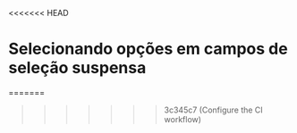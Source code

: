 <<<<<<< HEAD
# Selecionando opções em campos de seleção suspensa
=======
<!-- # Selecionando opções em campos de seleção suspensa
>>>>>>> 3c345c7 (Configure the CI workflow)

Para a seleção de opções em campos de seleção suspensa, o Cypress oferece o comando [`.select()`](https://on.cypress.io/select).

Com tal comando, você pode identificar um elemento do tipo `select` (com um `cy.get('select')`, por exemplo), e então, encadear o comando `.select()`, passando o valor a ser escolhido (por seu texto, pelo valor do atributo `value`, ou por seu índice).

Veja alguns exemplos:

- `cy.get('select').select('Blog') // Seleção pelo texto Blog`
- `cy.get('select').select('youtube') // Seleção pelo value youtube`
- `cy.get('select').select(1) // Seleção pelo índice 1`

> 👨‍🏫 Se o campo for de múltipla escolha, você pode até mesmo passar os valores que deseja selecionar, listando-os em um [Array](https://developer.mozilla.org/pt-BR/docs/Web/JavaScript/Reference/Global_Objects/Array). Este não é o caso da aplicação CAC TAT, mas é bom saber!

## Conteúdos sugeridos

Seguem dois vídeos que gravei em Setembro de 2021 e um vídeo gravado em 2023, demonstrando o uso da funcionalidade `.select()`.

Espero que te ajudem com os exercícios.

- [Selecionando uma opção aleatória a partir de um caixa de seleção suspensa](https://youtu.be/JyaiwAokZBc)
- [Selecionando uma opção aleatória a partir de um caixa de seleção suspensa - parte 2](https://youtu.be/11exKg4QkFY)
- [Como selecionar opções aleatórias em um select field quando há opções desabilitadas](https://youtu.be/zzKML3wlkSI?si=MY_oKk2PBDzgPm_h)

## Exercício

1. Crie um novo teste chamado `seleciona um produto (YouTube) por seu texto`
2. Verifique que após a seleção, tal opção foi realmente selecinada (`.should('have.value', 'valor-aqui')`)
3. Por fim, execute o novo teste na _Cypress App_

## Exercício extra 1

1. Crie um novo teste chamado `seleciona um produto (Mentoria) por seu valor (value)`
2. Verifique que após a seleção, tal opção foi realmente selecinada (`.should('have.value', 'valor-aqui')`)
3. Por fim, execute o novo teste na _Cypress App_

## Exercício extra 2

1. Crie um novo teste chamado `seleciona um produto (Blog) por seu índice`
2. Verifique que após a seleção, tal opção foi realmente selecinada (`.should('have.value', 'valor-aqui')`)
3. Por fim, execute o novo teste na _Cypress App_

## Mostre ao mundo o que você aprendeu

Para mostrar à sua rede profissional o que você aprendeu até agora, poste o seguinte no LinkedIn.

> Estou fazendo o curso "Cypress, do Zero à Nuvem" da escola online Talking About Testing, onde aprendi a interagir com campos de seleção suspensa. #TalkingAboutTesting #EscolaTAT #CypressDoZeroANuvem #Cypress

**Obs.:** Lembre-se de me marcar em sua postagem. [Aqui está meu perfil no LinkedIn](https://www.linkedin.com/in/walmyr-lima-e-silva-filho).

___

<<<<<<< HEAD
Parabéns! Vamos para a [lição 4](./04.md) para aprender como marcar _inputs_ do tipo `radio`.
=======
Parabéns! Vamos para a [lição 4](./04.md) para aprender como marcar _inputs_ do tipo `radio`. -->
>>>>>>> 3c345c7 (Configure the CI workflow)

